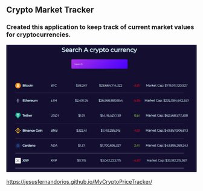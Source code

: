 
## Crypto Market Tracker

### Created this application to keep track of current market values for cryptocurrencies.

![CryptoTracker](/public/CryptoTracker.png)

https://jesusfernandorios.github.io/MyCryptoPriceTracker/
